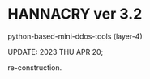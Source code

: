 # HANNACRY ver 3.2

python-based-mini-ddos-tools (layer-4)

UPDATE: 2023 THU APR 20;

re-construction.
